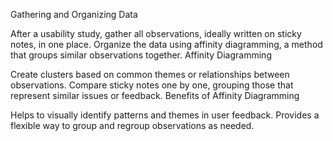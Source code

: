 Gathering and Organizing Data

After a usability study, gather all observations, ideally written on sticky notes, in one place.
Organize the data using affinity diagramming, a method that groups similar observations together.
Affinity Diagramming

Create clusters based on common themes or relationships between observations.
Compare sticky notes one by one, grouping those that represent similar issues or feedback.
Benefits of Affinity Diagramming

Helps to visually identify patterns and themes in user feedback.
Provides a flexible way to group and regroup observations as needed.